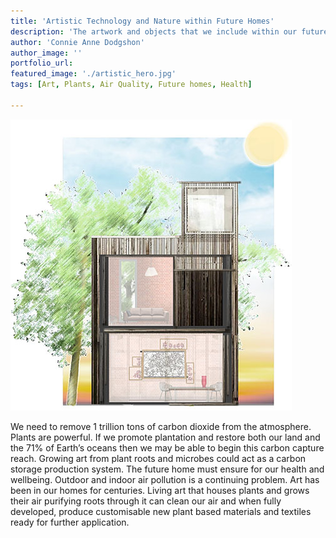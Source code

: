 ```yaml
---
title: 'Artistic Technology and Nature within Future Homes'
description: 'The artwork and objects that we include within our future homes could have greater significance. Combining plant technologies and behaviours of roots, leaves and microbes with art; could bring an organic, decorative look to the home and help to clear the increasingly polluted air around us.'
author: 'Connie Anne Dodgshon'
author_image: ''
portfolio_url:
featured_image: './artistic_hero.jpg'
tags: [Art, Plants, Air Quality, Future homes, Health]

---
```


![](./artistic_hero.jpg)

We need to remove 1 trillion tons of carbon dioxide from the atmosphere. Plants are powerful. If we promote plantation and restore both our land and the 71% of Earth’s oceans then we may be able to begin this carbon capture reach. Growing art from plant roots and microbes could act as a carbon storage production system. The future home must ensure for our health and wellbeing. Outdoor and indoor air pollution is a continuing problem. Art has been in our homes for centuries. Living art that houses plants and grows their air purifying roots through it can clean our air and when fully developed, produce customisable new plant based materials and textiles ready for further application.
